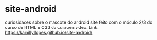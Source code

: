 # site-android
curiosidades sobre o mascote do android site feito com o módulo 2/3 do curso de HTML e CSS do cursoemvideo.
Link: https://kamillyllopes.github.io/site-android/
